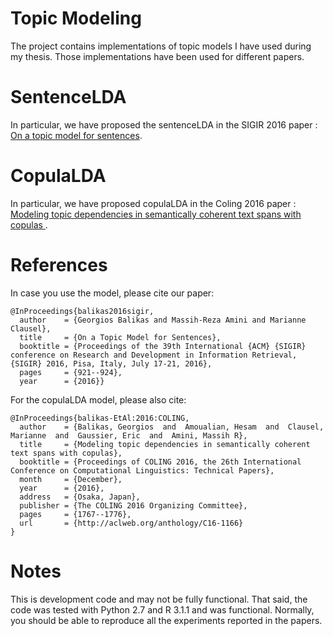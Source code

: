 # Topic Modeling

The project contains implementations of topic models I have used during my thesis. 
Those implementations have been used for different papers. 

SentenceLDA
====

In particular, we have proposed the sentenceLDA in the SIGIR 2016 paper :
 [On a topic model for sentences](https://arxiv.org/pdf/1606.00253v1.pdf).
 
CopulaLDA
====
In particular, we have proposed copulaLDA in the Coling 2016 paper :
[Modeling topic dependencies in semantically coherent text spans with
copulas ](TBD).

References 
======

In case you use the model, please cite our paper:
```
@InProceedings{balikas2016sigir,
  author    = {Georgios Balikas and Massih-Reza Amini and Marianne Clausel},
  title     = {On a Topic Model for Sentences},
  booktitle = {Proceedings of the 39th International {ACM} {SIGIR} conference on Research and Development in Information Retrieval, {SIGIR} 2016, Pisa, Italy, July 17-21, 2016},
  pages     = {921--924},
  year      = {2016}}
```

For the copulaLDA model, please also cite:
```
@InProceedings{balikas-EtAl:2016:COLING,
  author    = {Balikas, Georgios  and  Amoualian, Hesam  and  Clausel, Marianne  and  Gaussier, Eric  and  Amini, Massih R},
  title     = {Modeling topic dependencies in semantically coherent text spans with copulas},
  booktitle = {Proceedings of COLING 2016, the 26th International Conference on Computational Linguistics: Technical Papers},
  month     = {December},
  year      = {2016},
  address   = {Osaka, Japan},
  publisher = {The COLING 2016 Organizing Committee},
  pages     = {1767--1776},
  url       = {http://aclweb.org/anthology/C16-1166}
}

```
Notes
====
This is development code and may not be fully functional. That said, the code was tested with Python 2.7 and R 3.1.1 and was functional. Normally, you should be able to reproduce all the experiments reported in the papers. 

